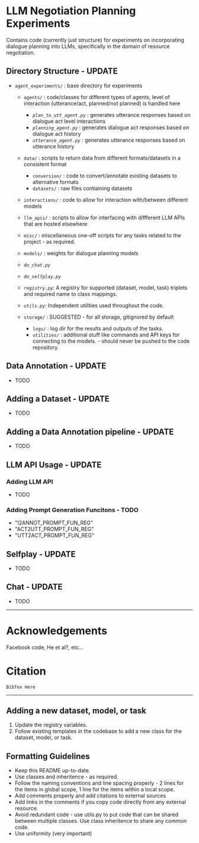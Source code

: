 # LLM Negotiation Planning Experiments
Contains code (currently just structure) for experiments on incorporating dialogue planning into LLMs, specifically in the domain of resource negotiation.

## Directory Structure - UPDATE

- `agent_experiments/` : base directory for experiments
    - `agents/` : code/classes for different types of agents, level of interaction (utterance/act, planned/not planned) is handled here
        - *`plan_to_utt_agent.py`* : generates utterance responses based on dialogue act level interactions
        - *`planning_agent.py`* : generates dialogue act responses based on dialogue act history
        - *`utterance_agent.py`* : generates utterance responses based on utterance history
    - `data/` : scripts to return data from different formats/datasets in a consistent format
        - `conversion/` : code to convert/annotate existing datasets to alternative formats
        - `datasets/` : raw files contiaining datasets
    - `interactions/` : code to allow for interaction with/between different models
    - `llm_apis/` : scripts to allow for interfacing with diffferent LLM APIs that are hosted elsewhere
    - `misc/` : miscellaneous one-off scripts for any tasks related to the project - as required.
    - `models/` : weights for dialogue planning models
    - *`do_chat.py`*
    - *`do_selfplay.py`*
    - *`registry.py`*: A registry for supported (dataset, model, task) triplets and required name to class mappings.
    - *`utils.py`*: Independent utilities used throughout the code.

    - `storage/` : SUGGESTED - for all storage, gitignored by default
        - `logs/` : log dir for the results and outputs of the tasks.
        - `utilities/` : additional stuff like commands and API keys for connecting to the models. - should never be pushed to the code repository.

## Data Annotation - UPDATE

- TODO

## Adding a Dataset - UPDATE

- TODO

## Adding a Data Annotation pipeline - UPDATE

- TODO

## LLM API Usage - UPDATE

### Adding LLM API

- TODO

### Adding Prompt Generation Funcitons - TODO

- "I2ANNOT_PROMPT_FUN_REG"
- "ACT2UTT_PROMPT_FUN_REG"
- "UTT2ACT_PROMPT_FUN_REG"

## Selfplay - UPDATE

- TODO

## Chat - UPDATE

- TODO

***

# Acknowledgements

Facebook code, He et al?, etc...

# Citation

`BibTex Here`

***

## Adding a new dataset, model, or task

1. Update the registry variables.
2. Follow existing templates in the codebase to add a new class for the dataset, model, or task.

## Formatting Guidelines

- Keep this README up-to-date.
- Use classes and inheritence - as required.
- Follow the naming conventions and line spacing properly - 2 lines for the items in global scope, 1 line for the items within a local scope.
- Add comments properly and add citations to external sources
- Add links in the comments if you copy code directly from any external resource.
- Avoid redundant code - use utils.py to put code that can be shared between multiple classes. Use class inheritence to share any common code.
- Use uniformity (very important)
